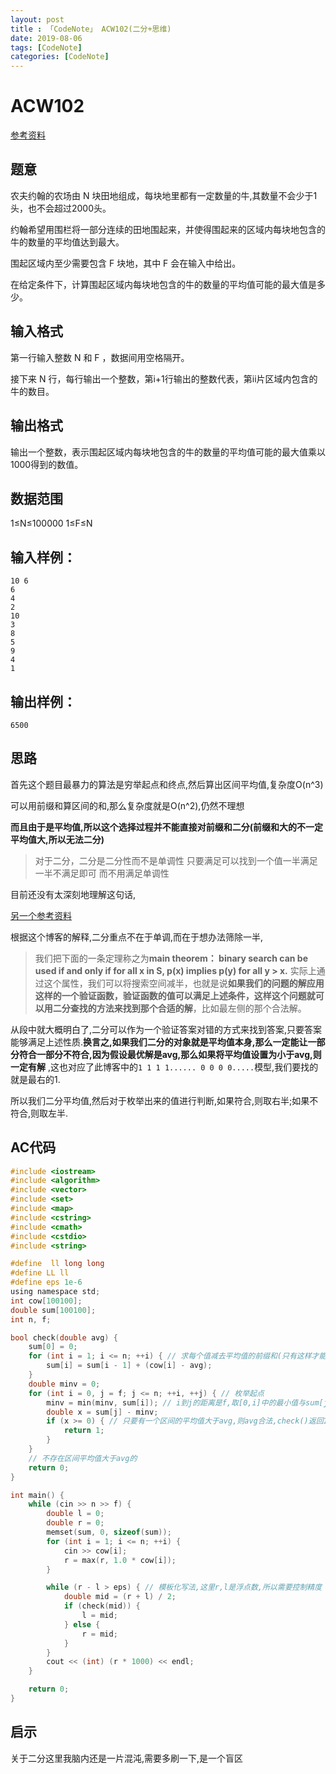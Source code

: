 ```yaml
---
layout: post
title : 「CodeNote」 ACW102(二分+思维)
date: 2019-08-06
tags: [CodeNote]
categories: [CodeNote]
---
```


# ACW102

[参考资料](https://www.acwing.com/solution/AcWing/content/1148/)

## 题意

农夫约翰的农场由 N 块田地组成，每块地里都有一定数量的牛,其数量不会少于1头，也不会超过2000头。

约翰希望用围栏将一部分连续的田地围起来，并使得围起来的区域内每块地包含的牛的数量的平均值达到最大。

围起区域内至少需要包含 F 块地，其中 F 会在输入中给出。

在给定条件下，计算围起区域内每块地包含的牛的数量的平均值可能的最大值是多少。

## 输入格式

第一行输入整数 N 和 F ，数据间用空格隔开。

接下来 N 行，每行输出一个整数，第i+1行输出的整数代表，第ii片区域内包含的牛的数目。

## 输出格式

输出一个整数，表示围起区域内每块地包含的牛的数量的平均值可能的最大值乘以1000得到的数值。

## 数据范围

1≤N≤100000
1≤F≤N

## 输入样例：

```
10 6
6 
4
2
10
3
8
5
9
4
1
```

## 输出样例：

```
6500
```

## 思路

首先这个题目最暴力的算法是穷举起点和终点,然后算出区间平均值,复杂度O(n^3)

可以用前缀和算区间的和,那么复杂度就是O(n^2),仍然不理想

**而且由于是平均值,所以这个选择过程并不能直接对前缀和二分(前缀和大的不一定平均值大,所以无法二分)**

> 对于二分，二分是二分性而不是单调性 只要满足可以找到一个值一半满足一半不满足即可 而不用满足单调性

目前还没有太深刻地理解这句话,

[另一个参考资料](http://duanple.blog.163.com/blog/static/709717672009049528185/)

根据这个博客的解释,二分重点不在于单调,而在于想办法筛除一半,

> 我们把下面的一条定理称之为**main theorem： binary search can be used if and only if for all x in S, p(x) implies p(y) for all y > x.** 实际上通过这个属性，我们可以将搜索空间减半，也就是说**如果我们的问题的解应用这样的一个验证函数，验证函数的值可以满足上述条件，这样这个问题就可以用二分查找的方法来找到那个合适的解**，比如最左侧的那个合法解。

从段中就大概明白了,二分可以作为一个验证答案对错的方式来找到答案,只要答案能够满足上述性质.**换言之,如果我们二分的对象就是平均值本身,那么一定能让一部分符合一部分不符合,因为假设最优解是avg,那么如果将平均值设置为小于avg,则一定有解** ,这也对应了此博客中的```1 1 1 1...... 0 0 0 0.....```模型,我们要找的就是最右的1.

所以我们二分平均值,然后对于枚举出来的值进行判断,如果符合,则取右半;如果不符合,则取左半.





## AC代码

```c
#include <iostream>
#include <algorithm>
#include <vector>
#include <set>
#include <map>
#include <cstring>
#include <cmath>
#include <cstdio>
#include <string>

#define  ll long long
#define LL ll
#define eps 1e-6
using namespace std;
int cow[100100];
double sum[100100];
int n, f;

bool check(double avg) {
    sum[0] = 0;
    for (int i = 1; i <= n; ++i) { // 求每个值减去平均值的前缀和(只有这样才能符合前缀和的性质)
        sum[i] = sum[i - 1] + (cow[i] - avg);
    }
    double minv = 0;
    for (int i = 0, j = f; j <= n; ++i, ++j) { // 枚举起点
        minv = min(minv, sum[i]); // i到j的距离是f,取[0,i]中的最小值与sum[j]作差,就能保证区间长度不小于f的都能枚举到
        double x = sum[j] - minv;
        if (x >= 0) { // 只要有一个区间的平均值大于avg,则avg合法,check()返回1
            return 1;
        }
    }
    // 不存在区间平均值大于avg的
    return 0;
}

int main() {
    while (cin >> n >> f) {
        double l = 0;
        double r = 0;
        memset(sum, 0, sizeof(sum));
        for (int i = 1; i <= n; ++i) {
            cin >> cow[i];
            r = max(r, 1.0 * cow[i]);
        }

        while (r - l > eps) { // 模板化写法,这里r,l是浮点数,所以需要控制精度
            double mid = (r + l) / 2;
            if (check(mid)) {
                l = mid;
            } else {
                r = mid;
            }
        }
        cout << (int) (r * 1000) << endl;
    }

    return 0;
}
```

## 启示

关于二分这里我脑内还是一片混沌,需要多刷一下,是一个盲区